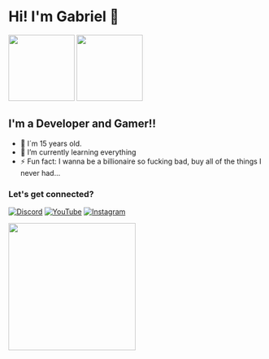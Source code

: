# Hi! I'm Gabriel 👋
<div>
<img height="130em" src="https://github-readme-stats.vercel.app/api?username=ubananazeski&show_icons=true&theme=tokyonight"/>
<img height="130em" src="https://github-readme-stats.vercel.app/api/top-langs/?username=ubananazeski&layout=compact&theme=tokyonight"/>
</div>

## I'm a Developer and Gamer!!

* 👨‍ I´m 15 years old.
* 🌱 I’m currently learning everything
* ⚡ Fun fact: I wanna be a billionaire so fucking bad, buy all of the things I never had...


### Let's get connected?

[![Discord](https://img.shields.io/badge/Discord-7289DA?style=for-the-badge&logo=discord&logoColor=white)](https://discord.gg/KbBaftu2zE)
[![YouTube](https://img.shields.io/badge/YouTube-FF0000?style=for-the-badge&logo=youtube&logoColor=white)](https://www.youtube.com/channel/UCuGLBUyxR7Qvsg9gVN7b0vA)
[![Instagram](https://img.shields.io/badge/Instagram-E4405F?style=for-the-badge&logo=instagram&logoColor=white)](https://www.instagram.com/gabrielbanaszeski)

<img height="250em" src="https://raw.githubusercontent.com/DiogoMarques2003/DiogoMarques2003/fe13cd253f32ce978707c9a02387d21c4df6d891/github-contribution-grid-snake.svg"/>
